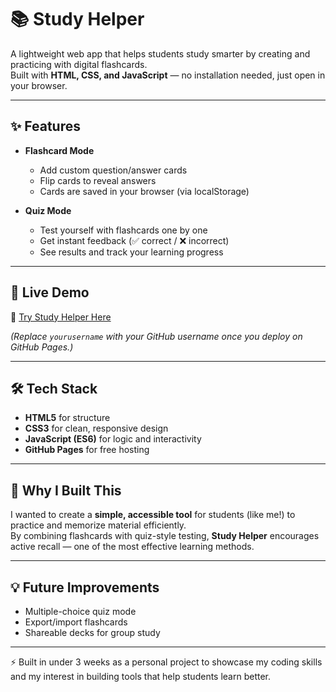 # 📚 Study Helper

A lightweight web app that helps students study smarter by creating and practicing with digital flashcards.  
Built with **HTML, CSS, and JavaScript** — no installation needed, just open in your browser.  

---

## ✨ Features
- **Flashcard Mode**  
  - Add custom question/answer cards  
  - Flip cards to reveal answers  
  - Cards are saved in your browser (via localStorage)  

- **Quiz Mode**  
  - Test yourself with flashcards one by one  
  - Get instant feedback (✅ correct / ❌ incorrect)  
  - See results and track your learning progress  

---

## 🚀 Live Demo
🔗 [Try Study Helper Here](https://yourusername.github.io/study-helper)  

*(Replace `yourusername` with your GitHub username once you deploy on GitHub Pages.)*

---

## 🛠️ Tech Stack
- **HTML5** for structure  
- **CSS3** for clean, responsive design  
- **JavaScript (ES6)** for logic and interactivity  
- **GitHub Pages** for free hosting  

---

## 📖 Why I Built This
I wanted to create a **simple, accessible tool** for students (like me!) to practice and memorize material efficiently.  
By combining flashcards with quiz-style testing, **Study Helper** encourages active recall — one of the most effective learning methods.  

---

## 💡 Future Improvements
- Multiple-choice quiz mode  
- Export/import flashcards  
- Shareable decks for group study  

---

⚡ Built in under 3 weeks as a personal project to showcase my coding skills and my interest in building tools that help students learn better.  
